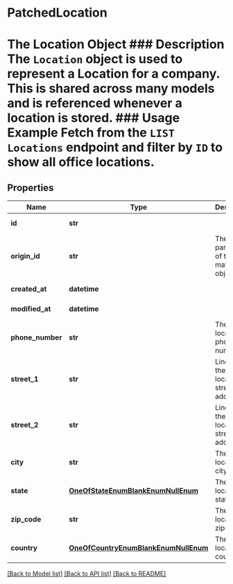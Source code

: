 # PatchedLocation

# The Location Object ### Description The `Location` object is used to represent a Location for a company. This is shared across many models and is referenced whenever a location is stored.  ### Usage Example Fetch from the `LIST Locations` endpoint and filter by `ID` to show all office locations.
## Properties
Name | Type | Description | Notes
------------ | ------------- | ------------- | -------------
**id** | **str** |  | [optional] [readonly] 
**origin_id** | **str** | The third-party API ID of the matching object. | [optional] 
**created_at** | **datetime** |  | [optional] [readonly] 
**modified_at** | **datetime** |  | [optional] [readonly] 
**phone_number** | **str** | The location&#39;s phone number. | [optional] 
**street_1** | **str** | Line 1 of the location&#39;s street address. | [optional] 
**street_2** | **str** | Line 2 of the location&#39;s street address. | [optional] 
**city** | **str** | The location&#39;s city. | [optional] 
**state** | [**OneOfStateEnumBlankEnumNullEnum**](OneOfStateEnumBlankEnumNullEnum.md) | The location&#39;s state. | [optional] 
**zip_code** | **str** | The location&#39;s zip code. | [optional] 
**country** | [**OneOfCountryEnumBlankEnumNullEnum**](OneOfCountryEnumBlankEnumNullEnum.md) | The location&#39;s country. | [optional] 

[[Back to Model list]](../README.md#documentation-for-models) [[Back to API list]](../README.md#documentation-for-api-endpoints) [[Back to README]](../README.md)


